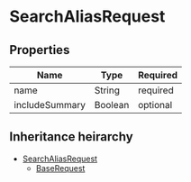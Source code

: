 

# SearchAliasRequest

## Properties

Name | Type | Required
-------- | -------- | --------
name | String | required
includeSummary | Boolean | optional




## Inheritance heirarchy


* [SearchAliasRequest](SearchAliasRequest.md)
    * [BaseRequest](BaseRequest.md)
